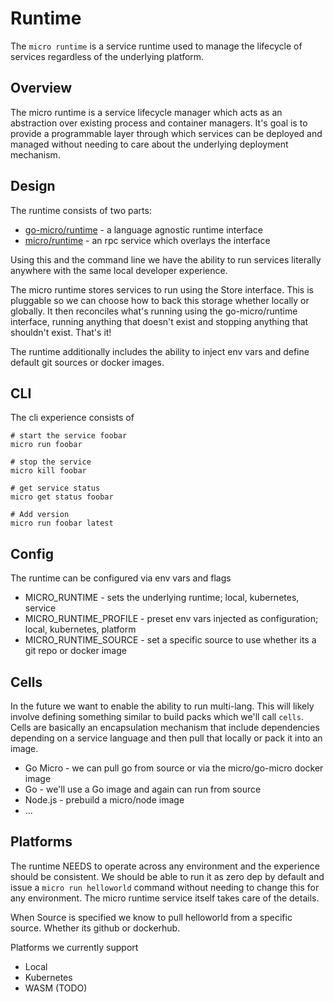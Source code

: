 # Runtime

The `micro runtime` is a service runtime used to manage the lifecycle of services regardless of the underlying platform.

## Overview

The micro runtime is a service lifecycle manager which acts as an abstraction over existing process and container managers. 
It's goal is to provide a programmable layer through which services can be deployed and managed without needing to 
care about the underlying deployment mechanism.

## Design

The runtime consists of two parts:

- [go-micro/runtime](https://github.com/micro/go-micro/tree/master/runtime) - a language agnostic runtime interface
- [micro/runtime](https://github.com/tickoalcantara12/micro/tree/master/runtime) - an rpc service which overlays the interface

Using this and the command line we have the ability to run services literally anywhere with the same local developer experience.

The micro runtime stores services to run using the Store interface. This is pluggable so we can choose how to back this storage 
whether locally or globally. It then reconciles what's running using the go-micro/runtime interface, running anything that 
doesn't exist and stopping anything that shouldn't exist. That's it!

The runtime additionally includes the ability to inject env vars and define default git sources or docker images.

## CLI

The cli experience consists of

```
# start the service foobar
micro run foobar

# stop the service
micro kill foobar

# get service status
micro get status foobar

# Add version
micro run foobar latest
```

## Config

The runtime can be configured via env vars and flags

- MICRO_RUNTIME - sets the underlying runtime; local, kubernetes, service
- MICRO_RUNTIME_PROFILE - preset env vars injected as configuration; local, kubernetes, platform
- MICRO_RUNTIME_SOURCE - set a specific source to use whether its a git repo or docker image

## Cells

In the future we want to enable the ability to run multi-lang. This will likely involve defining something 
similar to build packs which we'll call `cells`. Cells are basically an encapsulation mechanism 
that include dependencies depending on a service language and then pull that locally or pack it into 
an image. 

- Go Micro - we can pull go from source or via the micro/go-micro docker image
- Go - we'll use a Go image and again can run from source
- Node.js - prebuild a micro/node image
- ...

## Platforms

The runtime NEEDS to operate across any environment and the experience should be consistent. We should be 
able to run it as zero dep by default and issue a `micro run helloworld` command without needing to change 
this for any environment. The micro runtime service itself takes care of the details. 

When Source is specified we know to pull helloworld from a specific source. Whether its github or dockerhub.

Platforms we currently support

- Local
- Kubernetes
- WASM (TODO)
